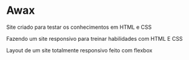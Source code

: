 # Awax

Site criado para testar os conhecimentos em HTML e CSS

Fazendo um site responsivo para treinar habilidades com HTML E CSS

Layout de um site totalmente responsivo feito com flexbox
